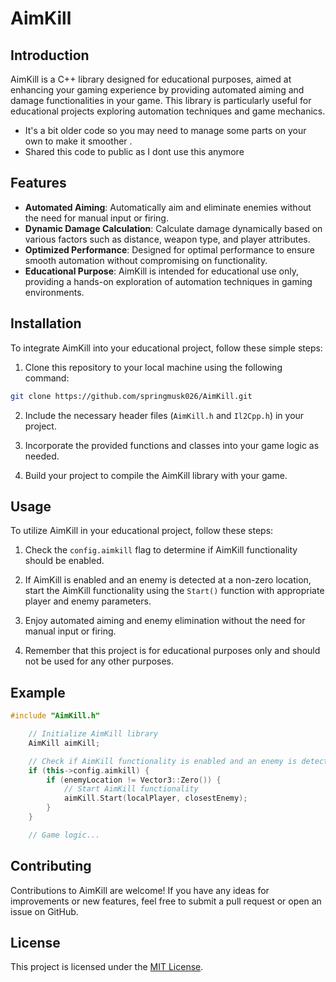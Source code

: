 
# AimKill

## Introduction

AimKill is a C++ library designed for educational purposes, aimed at enhancing your gaming experience by providing automated aiming and damage functionalities in your game. This library is particularly useful for educational projects exploring automation techniques and game mechanics. 

- It's a bit older code so you may need to manage some parts on your own to make it smoother .
- Shared this code to public as I dont use this anymore 

## Features

- **Automated Aiming**: Automatically aim and eliminate enemies without the need for manual input or firing.
- **Dynamic Damage Calculation**: Calculate damage dynamically based on various factors such as distance, weapon type, and player attributes.
- **Optimized Performance**: Designed for optimal performance to ensure smooth automation without compromising on functionality.
- **Educational Purpose**: AimKill is intended for educational use only, providing a hands-on exploration of automation techniques in gaming environments.

## Installation

To integrate AimKill into your educational project, follow these simple steps:

1. Clone this repository to your local machine using the following command:

```bash
git clone https://github.com/springmusk026/AimKill.git
```

2. Include the necessary header files (`AimKill.h` and `Il2Cpp.h`) in your project.

3. Incorporate the provided functions and classes into your game logic as needed.

4. Build your project to compile the AimKill library with your game.

## Usage

To utilize AimKill in your educational project, follow these steps:

1. Check the `config.aimkill` flag to determine if AimKill functionality should be enabled.

2. If AimKill is enabled and an enemy is detected at a non-zero location, start the AimKill functionality using the `Start()` function with appropriate player and enemy parameters.

3. Enjoy automated aiming and enemy elimination without the need for manual input or firing.

4. Remember that this project is for educational purposes only and should not be used for any other purposes.

## Example

```cpp
#include "AimKill.h"

    // Initialize AimKill library
    AimKill aimKill;

    // Check if AimKill functionality is enabled and an enemy is detected
    if (this->config.aimkill) {
        if (enemyLocation != Vector3::Zero()) {
            // Start AimKill functionality
            aimKill.Start(localPlayer, closestEnemy);
        }
    }

    // Game logic...

```

## Contributing

Contributions to AimKill are welcome! If you have any ideas for improvements or new features, feel free to submit a pull request or open an issue on GitHub.

## License

This project is licensed under the [MIT License](LICENSE).
